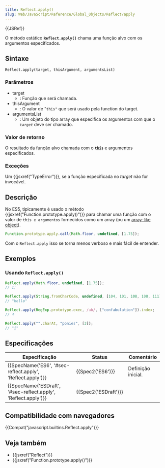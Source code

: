 ```yaml
---
title: Reflect.apply()
slug: Web/JavaScript/Reference/Global_Objects/Reflect/apply
---
```


{{JSRef}}

O método estático **`Reflect.apply()`** chama uma função alvo com os argumentos especificados.

## Sintaxe

```
Reflect.apply(target, thisArgument, argumentsList)
```

### Parâmetros

- target
  - : Função que será chamada.
- thisArgument
  - : O valor de "`this"` que será usado pela function do target.
- argumentsList
  - : Um objeto do tipo array que especifica os argumentos com que o _`target`_ deve ser chamado.

### Valor de retorno

O resultado da função alvo chamada com o **`this`** e argumentos especificados.

### Exceções

Um {{jsxref("TypeError")}}, se a função especificada no _target_ não for invocável.

## Descrição

No ES5, tipicamente é usado o método {{jsxref("Function.prototype.apply()")}} para chamar uma função com o valor de `this e argumentos` fornecidos como um array (ou um [array-like object](/pt-BR/docs/Web/JavaScript/Guide/Indexed_collections#Working_with_array-like_objects)).

```js
Function.prototype.apply.call(Math.floor, undefined, [1.75]);
```

Com o `Reflect.apply` isso se torna menos verboso e mais fácil de entender.

## Exemplos

### Usando `Reflect.apply()`

```js
Reflect.apply(Math.floor, undefined, [1.75]);
// 1;

Reflect.apply(String.fromCharCode, undefined, [104, 101, 108, 108, 111]);
// "hello"

Reflect.apply(RegExp.prototype.exec, /ab/, ["confabulation"]).index;
// 4

Reflect.apply("".charAt, "ponies", [3]);
// "i"
```

## Especificações

| Especificação                                                                        | Status                       | Comentário         |
| ------------------------------------------------------------------------------------ | ---------------------------- | ------------------ |
| {{SpecName('ES6', '#sec-reflect.apply', 'Reflect.apply')}}         | {{Spec2('ES6')}}         | Definição inicial. |
| {{SpecName('ESDraft', '#sec-reflect.apply', 'Reflect.apply')}} | {{Spec2('ESDraft')}} |                    |

## Compatibilidade com navegadores

{{Compat("javascript.builtins.Reflect.apply")}}

## Veja também

- {{jsxref("Reflect")}}
- {{jsxref("Function.prototype.apply()")}}

